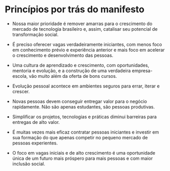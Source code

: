 # Princípios por trás do **manifesto**

- Nossa maior prioridade é remover amarras para o crescimento do mercado de tecnologia brasileiro 
e, assim, catalisar seu potencial de transformação social.

- É preciso oferecer vagas verdadeiramente iniciantes, com menos foco em conhecimento prévio e 
experiência anterior e mais foco em acelerar o crescimento e desenvolvimento das pessoas.

- Uma cultura de aprendizado e crescimento, com oportunidades, mentoria e evolução, e a  construção 
de uma verdadeira empresa-escola, vão muito além da oferta de bons cursos. 

- Evolução pessoal acontece em ambientes seguros para errar, iterar e crescer.

- Novas pessoas devem conseguir entregar valor para o negócio rapidamente. Não são apenas estudantes, 
são pessoas produtivas.

- Simplificar os projetos, tecnologias e práticas diminui barreiras para entregas de alto valor.

- É muitas vezes mais eficaz contratar pessoas iniciantes e investir em sua formação do que apenas 
competir no pequeno mercado de pessoas experientes.

- O foco em vagas iniciais e de alto crescimento é uma oportunidade única de um futuro mais 
próspero para mais pessoas e com maior inclusão social.
